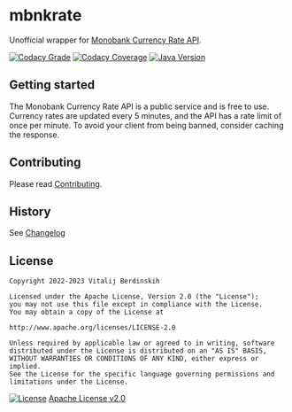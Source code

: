 # mbnkrate

Unofficial wrapper for [Monobank Currency Rate API][api].

[![Codacy Grade](https://app.codacy.com/project/badge/Grade/b5717f0b18bc4794a56dfe6859562eed)](https://app.codacy.com/gl/bot-by/mbnkrate/dashboard?utm_source=gl&utm_medium=referral&utm_content=&utm_campaign=Badge_grade)
[![Codacy Coverage](https://app.codacy.com/project/badge/Coverage/b5717f0b18bc4794a56dfe6859562eed)](https://app.codacy.com/gl/bot-by/mbnkrate/dashboard?utm_source=gl&utm_medium=referral&utm_content=&utm_campaign=Badge_coverage)
[![Java Version](https://img.shields.io/static/v1?label=java&message=11&color=blue&logo=java&logoColor=E23D28)](https://www.oracle.com/java/technologies/javase-jdk11-downloads.html)

## Getting started

The Monobank Currency Rate API is a public service and is free to use.
Currency rates are updated every 5 minutes, and the API has a rate limit of once per minute.
To avoid your client from being banned, consider caching the response.

## Contributing

Please read [Contributing](contributing.md).

## History

See [Changelog](changelog.md)

## License

    Copyright 2022-2023 Vitalij Berdinskih

    Licensed under the Apache License, Version 2.0 (the "License");
    you may not use this file except in compliance with the License.
    You may obtain a copy of the License at

    http://www.apache.org/licenses/LICENSE-2.0

    Unless required by applicable law or agreed to in writing, software
    distributed under the License is distributed on an "AS IS" BASIS,
    WITHOUT WARRANTIES OR CONDITIONS OF ANY KIND, either express or implied.
    See the License for the specific language governing permissions and
    limitations under the License.

[![License](https://img.shields.io/badge/license-Apache%202.0-blue.svg?style=flat)](http://www.apache.org/licenses/LICENSE-2.0.html)
[Apache License v2.0](LICENSE)

[api]: https://api.monobank.ua/docs/#tag/Publichni-dani/paths/~1bank~1currency/get "Отримання курсів валют"